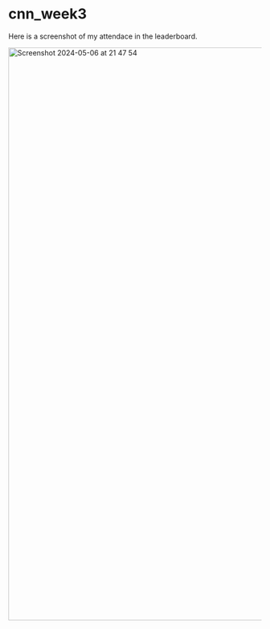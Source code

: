 # cnn_week3

Here is a screenshot of my attendace in the leaderboard.

<img width="1141" alt="Screenshot 2024-05-06 at 21 47 54" src="https://github.com/one-punch-dimash/cnn_week3/assets/98669739/fe32783e-7ae7-4da4-b78c-e7a600fd5df0">
